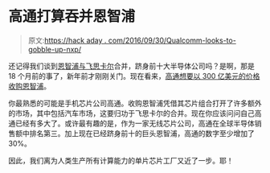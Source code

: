 # 高通打算吞并恩智浦

> 原文:[https://hack aday . com/2016/09/30/Qualcomm-looks-to-gobble-up-nxp/](https://hackaday.com/2016/09/30/qualcomm-looks-to-gobble-up-nxp/)

还记得我们谈到[恩智浦与飞思卡尔](http://hackaday.com/2015/03/02/nxp-freescale-merge/)合并，跻身前十大半导体公司吗？是啊，那是 18 个月前的事了，新年前才刚刚关门。现在看来，[高通想要以 300 亿美元的价格收购恩智浦](http://www.wsj.com/articles/qualcomm-in-talks-to-acquire-nxp-semiconductors-1475170033)。

你最熟悉的可能是手机芯片公司高通。收购恩智浦凭借其芯片组合打开了许多额外的市场，其中包括汽车市场，这要归功于飞思卡尔的合并。现在你应该问问自己高通已经有多大了。或许最有趣的是，作为一家无线芯片公司，高通在全球半导体销售额中排名第三。加上现在已经跻身前十的巨头恩智浦，高通的数字至少增加了 30%。

因此，我们离为人类生产所有计算能力的单片芯片工厂又近了一步。耶！
